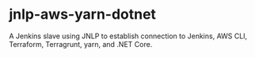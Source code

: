 # jnlp-aws-yarn-dotnet
A Jenkins slave using JNLP to establish connection to Jenkins, AWS CLI, Terraform, Terragrunt, yarn, and .NET Core.
